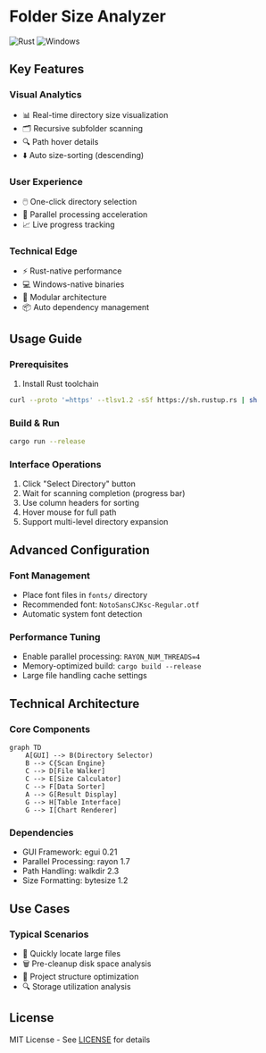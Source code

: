 # Folder Size Analyzer 

![Rust](https://img.shields.io/badge/Rust-1.60%2B-orange)
![Windows](https://img.shields.io/badge/Platform-Windows-blue)

## Key Features

### Visual Analytics
- 📊 Real-time directory size visualization
- 🗂️ Recursive subfolder scanning
- 🔍 Path hover details
- ⬇️ Auto size-sorting (descending)

### User Experience
- 🖱️ One-click directory selection
- 🚀 Parallel processing acceleration
- 📈 Live progress tracking

### Technical Edge
- ⚡ Rust-native performance
- 💻 Windows-native binaries
- 🧩 Modular architecture
- 📦 Auto dependency management

## Usage Guide

### Prerequisites
1. Install Rust toolchain
```bash
curl --proto '=https' --tlsv1.2 -sSf https://sh.rustup.rs | sh
```

### Build & Run
```bash
cargo run --release
```

### Interface Operations
1. Click "Select Directory" button
2. Wait for scanning completion (progress bar)
3. Use column headers for sorting
4. Hover mouse for full path
5. Support multi-level directory expansion

## Advanced Configuration

### Font Management
- Place font files in `fonts/` directory
- Recommended font: `NotoSansCJKsc-Regular.otf`
- Automatic system font detection

### Performance Tuning
- Enable parallel processing: `RAYON_NUM_THREADS=4`
- Memory-optimized build: `cargo build --release`
- Large file handling cache settings

## Technical Architecture

### Core Components
```mermaid
graph TD
    A[GUI] --> B(Directory Selector)
    B --> C{Scan Engine}
    C --> D[File Walker]
    C --> E[Size Calculator]
    C --> F[Data Sorter]
    A --> G[Result Display]
    G --> H[Table Interface]
    G --> I[Chart Renderer]
```

### Dependencies
- GUI Framework: egui 0.21
- Parallel Processing: rayon 1.7
- Path Handling: walkdir 2.3 
- Size Formatting: bytesize 1.2

## Use Cases

### Typical Scenarios
- 💾 Quickly locate large files
- 🗑️ Pre-cleanup disk space analysis
- 📁 Project structure optimization
- 🔍 Storage utilization analysis

## License
MIT License - See [LICENSE](LICENSE) for details
